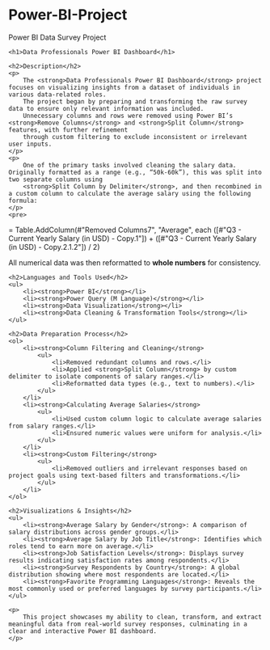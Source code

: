 # Power-BI-Project
Power BI Data Survey Project
<title>Data Professionals Power BI Dashboard</title>
</head>
<body>

    <h1>Data Professionals Power BI Dashboard</h1>

    <h2>Description</h2>
    <p>
        The <strong>Data Professionals Power BI Dashboard</strong> project focuses on visualizing insights from a dataset of individuals in various data-related roles. 
        The project began by preparing and transforming the raw survey data to ensure only relevant information was included. 
        Unnecessary columns and rows were removed using Power BI’s <strong>Remove Columns</strong> and <strong>Split Column</strong> features, with further refinement 
        through custom filtering to exclude inconsistent or irrelevant user inputs.
    </p>
    <p>
        One of the primary tasks involved cleaning the salary data. Originally formatted as a range (e.g., “50k-60k”), this was split into two separate columns using 
        <strong>Split Column by Delimiter</strong>, and then recombined in a custom column to calculate the average salary using the following formula:
    </p>
    <pre>
= Table.AddColumn(#"Removed Columns7", "Average", each ([#"Q3 - Current Yearly Salary (in USD) - Copy.1"]) + ([#"Q3 - Current Yearly Salary (in USD) - Copy.2.1.2"]) / 2)
    </pre>
    <p>
        All numerical data was then reformatted to <strong>whole numbers</strong> for consistency.
    </p>

    <h2>Languages and Tools Used</h2>
    <ul>
        <li><strong>Power BI</strong></li>
        <li><strong>Power Query (M Language)</strong></li>
        <li><strong>Data Visualization</strong></li>
        <li><strong>Data Cleaning & Transformation Tools</strong></li>
    </ul>

    <h2>Data Preparation Process</h2>
    <ol>
        <li><strong>Column Filtering and Cleaning</strong>
            <ul>
                <li>Removed redundant columns and rows.</li>
                <li>Applied <strong>Split Column</strong> by custom delimiter to isolate components of salary ranges.</li>
                <li>Reformatted data types (e.g., text to numbers).</li>
            </ul>
        </li>
        <li><strong>Calculating Average Salaries</strong>
            <ul>
                <li>Used custom column logic to calculate average salaries from salary ranges.</li>
                <li>Ensured numeric values were uniform for analysis.</li>
            </ul>
        </li>
        <li><strong>Custom Filtering</strong>
            <ul>
                <li>Removed outliers and irrelevant responses based on project goals using text-based filters and transformations.</li>
            </ul>
        </li>
    </ol>

    <h2>Visualizations & Insights</h2>
    <ul>
        <li><strong>Average Salary by Gender</strong>: A comparison of salary distributions across gender groups.</li>
        <li><strong>Average Salary by Job Title</strong>: Identifies which roles tend to earn more on average.</li>
        <li><strong>Job Satisfaction Levels</strong>: Displays survey results indicating satisfaction rates among respondents.</li>
        <li><strong>Survey Respondents by Country</strong>: A global distribution showing where most respondents are located.</li>
        <li><strong>Favorite Programming Languages</strong>: Reveals the most commonly used or preferred languages by survey participants.</li>
    </ul>

    <p>
        This project showcases my ability to clean, transform, and extract meaningful data from real-world survey responses, culminating in a clear and interactive Power BI dashboard.
    </p>

</body>
</html>
